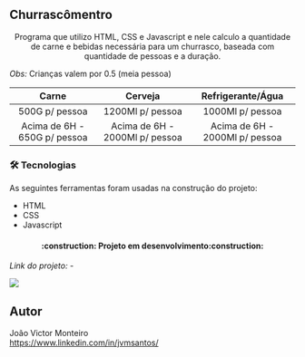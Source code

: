 ## Churrascômentro

<p align="center">Programa que utilizo HTML, CSS e Javascript e nele calculo a quantidade de carne e bebidas necessária para um churrasco, baseada com quantidade de pessoas e a duração.</p>

*Obs:* Crianças valem por 0.5 (meia pessoa)

Carne | Cerveja | Refrigerante/Água
:-------: | :------: | :------:
500G p/ pessoa |1200Ml p/ pessoa |1000Ml p/ pessoa
Acima de 6H - 650G p/ pessoa | Acima de 6H - 2000Ml p/ pessoa  | Acima de 6H - 2000Ml p/ pessoa

### 🛠 Tecnologias

As seguintes ferramentas foram usadas na construção do projeto:

- HTML
- CSS
- Javascript

<h4 align="center"> 
	:construction: Projeto em desenvolvimento:construction:
</h4>

*Link do projeto:* -

![](-)
## Autor
João Victor Monteiro <br />
https://www.linkedin.com/in/jvmsantos/